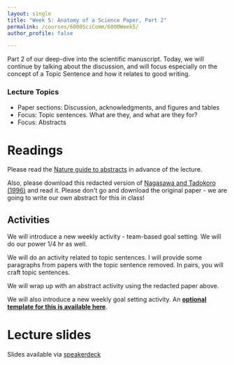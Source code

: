 ```yaml
---
layout: single
title: "Week 5: Anatomy of a Science Paper, Part 2"
permalink: /courses/6000SciComm/6000Week5/
author_profile: false

---
```


Part 2 of our deep-dive into the scientific manuscript. Today, we will continue by talking about the discussion, and will focus especially on the concept of a Topic Sentence and how it relates to good writing.

### Lecture Topics

* Paper sections: Discussion, acknowledgments, and figures and tables
* Focus: Topic sentences. What are they, and what are they for?
* Focus: Abstracts

# Readings

Please read the [Nature guide to abstracts](https://cbs.umn.edu/sites/cbs.umn.edu/files/public/downloads/Annotated_Nature_abstract.pdf) in advance of the lecture.

Also, please download this redacted version of [Nagasawa and Tadokoro (1996)](/assets/images/6000Week5-Nagasawa_Tadokoro_1996.pdf) and read it. Please don't go and download the original paper - we are going to write our own abstract for this in class!

## Activities

We will introduce a new weekly activity - team-based goal setting. We will do our power 1/4 hr as well.

We will do an activity related to topic sentences. I will provide some paragraphs from papers with the topic sentence removed. In pairs, you will craft topic sentences.

We will wrap up with an abstract activity using the redacted paper above.

We will also introduce a new weekly goal setting activity. An [**optional template for this is available here**](/assets/images/FISH_6000_Goalsetting_template.docx).

# Lecture slides

<script async class="speakerdeck-embed" data-id="dc11ef21e1e44d458264f4da37ab4765" data-ratio="1.77777777777778" src="//speakerdeck.com/assets/embed.js"></script>

Slides available via [speakerdeck](https://speakerdeck.com/mi_fish_sci/fish-6000-week-5-anatomy-of-a-science-paper-part-2)

